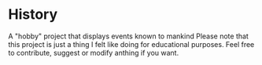 # History
A "hobby" project that displays events known to mankind
Please note that this project is just a thing I felt like doing for educational purposes.
Feel free to contribute, suggest or modify anthing if you want.
